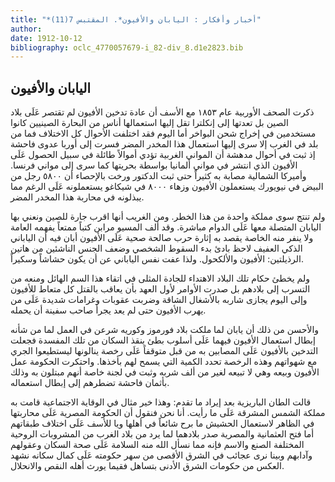 ```yaml
---
title: "*أخبار وأفكار : اليابان والأفيون*. المقتبس 7(11)"
author: 
date: 1912-10-12
bibliography: oclc_4770057679-i_82-div_8.d1e2823.bib
---
```




##  اليابان والأفيون 


 ذكرت الصحف الأوربية عام  ١٨٥٣  مع الأسف أن عادة تدخين الأفيون لم تقتصر عَلَى بلاد الصين بل تعدتها إلى إنكلترا تقل إليها استعمالها أناس من البحارة الصينيين كانوا مستخدمين في إخراج شحن البواخر أما اليوم فقد اختلفت الأحوال كل الاختلاف فما من بلد في الغرب إلا سرى إليها استعمال هذا المخدر المضر فسرت إلى أوربا عدوى فاحشة إذ ثبت في أحوال مدهشة أن المواني الغربية تؤدي أموالاً طائلة في سبيل الحصول عَلَى الأفيون الذي انتشر في مواني ألمانيا بواسطة بحريتها كما سرى إلى مواني فرنسا. وأميركا الشمالية مصابة به كثيراً حتى ثبت الدكتور ورخت بالإحصاء أن  ٥٨٠٠  رجل من البيض في نيويورك يستعملون الأفيون وزهاء  ٨٠٠٠  في شيكاغو يستعملونه عَلَى الرغم مما يبذلونه في محاربة هذا المخدر المضر. 

 ولم تنتج سوى مملكة واحدة من هذا الخطر. ومن الغريب أنها اقرب جارة للصين ونعني بها اليابان المتصلة معها عَلَى الدوام مباشرة. وقد  ألف  المسيو مرابن كتباً ممتعاً يفهمه العامة ولا ينفر منه الخاصة يقصد به إثارة حرب صالحة صحية عَلَى الأفيون أبان فيه أن الياباني الذكي العفيف لاحظ بادئ بدء السقوط الشخصي وضعف الجنس الناشئين من هاتين الرذيلتين: الأفيون والألكحول. ولذا عفت نفس الياباني عن أن يكون حشاشاً   وسكيراً. 

 ولم يخطئ حكام تلك البلاد الاهتداء للجادة المثلى في اتقاء هذا السم الهائل ومنعه من التسرب إلى بلادهم بل صدرت الأوامر لأول العهد بأن يعاقب بالقتل كل متعاط للأفيون وإلى اليوم يجازى شاربه بالأشغال الشاقة وضربت عقوبات وغرامات شديدة عَلَى من يهرب الأفيون حتى لم يعد يجرأ صاحب سفينة أن يحمله. 

 والأحسن من ذلك أن يابان لما ملكت بلاد فورموز وكوريه شرعن في العمل لما من شأنه إبطال استعمال الأفيون فيهما عَلَى أسلوب بطئ ينقذ السكان من تلك المفسدة فجعلت التدخين بالأفيون عَلَى المصابين به من قبل متوقفاً عَلَى رخصة ينالونها ليستطيعوا الجري مع شهواتهم وهذه الرخصة تحدد الكمية التي يسمح لهم بأخذها. واحتكرت الحكومة عمل الأفيون وبيعه وهي لا تبيعه لغير من  ألف  شربه وثبت في لجنة خاصة أنهم مبتلون به وذلك بأثمان فاحشة تضطرهم إلى إبطال استعماله. 

 قالت الطان الباريزية بعد إيراد ما تقدم: وهذا خير مثال في الوقاية الاجتماعية قامت به مملكة الشمس المشرقة عَلَى ما رأيت. أنا نحن فنقول أن الحكومة المصرية عَلَى محاربتها في الظاهر لاستعمال الحشيش ما برح شائعاً في أهلها ويا للأسف عَلَى اختلاف طبقاتهم أما فتح العثمانية والمصرية صدر بلادهما لما يرد من بلاد الغرب من المشروبات الروحية المختلفة الصنع والاسم فإنه مما نسأل الله منه السلامة عَلَى صحة السكان وعقولهم وآدابهم وبينا نرى عجائب في الشرق الأقصى من سهر حكومته عَلَى كمال سكانه نشهد العكس من حكومات الشرق الأدنى بتساهل فقيما يورث أهله النقص والانحلال. 

